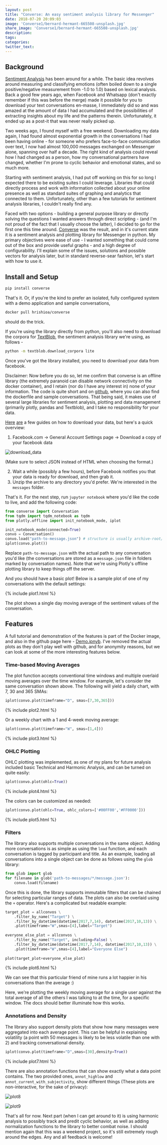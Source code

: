 ```yaml
---
layout: post
title: "Converse: An easy sentiment analysis library for Messenger"
date: 2018-07-20 20:09:03
image: 'Converse1/bernard-hermant-665508-unsplash.jpg'
share_image: 'Converse1/bernard-hermant-665508-unsplash.jpg'
description:
tags:
categories:
twitter_text:
---
```


## Background

[Sentiment Analysis](https://en.wikipedia.org/wiki/Sentiment_analysis) has been around for a while. The basic idea revolves around measuring and classifying emotions (often boiled down to a single positive/negative measurement from -1.0 to 1.0) based on lexical analysis. Back a good few years ago, when Facebook and Whatsapp (don't exactly remember if this was before the merge) made it possible for you to download your text conversations en-masse, I immediately did so and was amazed at the amount of data I had accumulated and the possibilities of extracting insights about my life and the patterns therein. Unfortunately, it ended up as a post-it that was never really picked up.

Two weeks ago, I found myself with a free weekend. Downloading my data again, I had found almost exponential growth in the conversations I had been having online - for someone who prefers face-to-face communication over text, I now had almost 100,000 messages exchanged on Messenger alone, spanning over half a decade. The right kind of analysis could reveal how I had changed as a person, how my conversational partners have changed, whether I'm prone to cyclic behavior and emotional states, and so much more.

Starting with sentiment analysis, I had put off working on this for so long I expected there to be existing suites I could leverage. Libraries that could directly process and work with information collected about your online presence as well as standard suites of graphing and analytics that connected to them. Unfortunately, other than a few tutorials for sentiment analysis libraries, I couldn't really find any. 

Faced with two options - building a general purpose library or directly solving the questions I wanted answers through direct scripting - (and I'm not proud of the fact that I usually choose the latter), I decided to go for the first one this time around. [Converse](https://github.com/hrishioa/converse) was the result, and in it's current state it is a sentiment analysis and plotting library for Messenger in python. My primary objectives were ease of use - I wanted something that could come out of the box and provide useful graphs - and a high degree of configurability. I'll explain some of the issues, solutions and possible vectors for analysis later, but in standard reverse-sear fashion, let's start with how to use it.

## Install and Setup

```sh
pip install converse
```

That's it. Or, if you're the kind to prefer an isolated, fully configured system with a demo application and sample conversations,

```sh
docker pull hrishioa/converse
```

should do the trick.

If you're using the library directly from python, you'll also need to download the corpora for [TextBlob](https://textblob.readthedocs.io/en/dev/), the sentiment analysis library we're using, as follows -

```sh
python -m textblob.download_corpora lite
```

Once you've got the library installed, you need to download your data from facebook. 

Disclaimer: Now before you do so, let me confirm that converse is an offline library (the extremely paranoid can disable network connectivity on the docker container), and I retain (nor do I have any interest in) none of your information. The code is quite short and on [github](https://github.com/hrishioa/converse), where you can also find the dockerfile and sample conversations. That being said, it makes use of several large libraries for sentiment analysis, plotting and data management (primarily plotly, pandas and Textblob), and I take no responsibility for your data.

[Here](https://www.imore.com/how-download-copy-your-facebook-data) [are](https://sea.pcmag.com/software/20441/feature/how-to-download-your-facebook-data-and-6-surprising-things-i) a few guides on how to download your data, but here's a quick overview:

1. Facebook.com -> General Account Settings page -> Download a copy of your facebook data

![download_data]({{site.url}}/assets/img/Converse1/fb1.jpg)

(Make sure to select JSON instead of HTML when choosing the format.)

2. Wait a while (possibly a few hours), before Facebook notifies you that your data is ready for download, and then grab it.
3. Unzip the archive to any directory you'd prefer. We're interested in the `messages` folder.

That's it. For the next step, run `jupyter notebook` where you'd like the code to live, and add the following code:

```python
from converse import Conversation
from tqdm import tqdm_notebook as tqdm
from plotly.offline import init_notebook_mode, iplot

init_notebook_mode(connected=True)
convo = Conversation()
convo.load("path-to-message.json") # structure is usually archive-root/convo-name/message.json
iplot(convo.plot())
``` 

Replace `path-to-message.json` with the actual path to any conversation you'd like (the conversations are stored as a `message.json` file in folders marked by conversation names). Note that we're using Plotly's offline plotting library to keep things off the server.

And you should have a basic plot! Below is a sample plot of one of my conversations with the default settings:

{% include plot1.html %}

The plot shows a single day moving average of the sentiment values of the conversation.

## Features

A full tutorial and demonstration of the features is part of the Docker image, and also in the github page here - [Demo.ipnyb](https://github.com/hrishioa/converse/blob/master/docker/messages/Demo.ipynb). I've removed the actual plots as they don't play well with github, and for anonymity reasons, but we can look at some of the more interesting features below.

### Time-based Moving Averages

The plot function accepts conventional time windows and multiple overlaid moving averages over the time window. For example, let's consider the same conversation shown above. The following will yield a daily chart, with 7, 30 and 365 SMAs:

```python
iplot(convo.plot(timeframe="D", smas=[7,30,365]))
```

{% include plot2.html %}

Or a weekly chart with a 1 and 4-week moving average:

```python
iplot(convo.plot(timeframe="W", smas=[1,4]))
```

{% include plot3.html %}

### OHLC Plotting

OHLC plotting was implemented, as one of my plans for future analysis included basic Technical and Harmonic Analysis, and can be turned on quite easily:

```python
iplot(convo.plot(ohlc=True))
```

{% include plot4.html %}

The colors can be customized as needed:

```python
iplot(convo.plot(ohlc=True, ohlc_colors=['#00FF00','#FF0000']))
```

{% include plot5.html %}


### Filters

The library also supports multiple conversations in the same object. Adding more conversations is as simple as using the `load` function, and each conversation is tagged by participant and title. As an example, loading all conversations into a single object can be done as follows using the `glob` library:

```python
from glob import glob
for filename in glob('path-to-messages/*/message.json'):
	convo.load(filename)
```

Once this is done, the library supports immutable filters that can be chained for selecting particular ranges of data. The plots can also be overlaid using the `+` operator. Here's a complicated but readable example:

```python
target_plot = allconvos \
    .filter_by_name("Target") \
    .filter_by_datetime(datetime(2017,7,14), datetime(2017,10,13)) \
    .plot(timeframe="W",smas=[4],label="Target")
    
everyone_else_plot = allconvos \
    .filter_by_name("Target", including=False) \
    .filter_by_datetime(datetime(2017,7,14), datetime(2017,10,13)) \
    .plot(timeframe="W",smas=[4],label="Everyone Else")
    
plot(target_plot+everyone_else_plot)
```

{% include plot6.html %}

We can see that this particular friend of mine runs a lot happier in his conversations than the average :)

Here, we're plotting the weekly moving average for a single user against the total average of all the others I was talking to at the time, for a specific window. The docs should better illuminate how this works.

### Annotations and Density

The library also support density plots that show how many messages were aggregated into each average point. This can be helpful in explaining volatility (a point with 50 messages is likely to be less volatile than one with 2) and tracking conversational density. 

```python
iplot(convo.plot(timeframe="D",smas=[30],density=True))
```

{% include plot7.html %}

There are also annotation functions that can show exactly what a data point contains. The two provided ones, `annot_highlow` and `annot_current_with_subjectivity`, show different things (These plots are non-interactive, for the sake of privacy):

![plot8]({{site.url}}/assets/img/Converse1/plot8.png)

![plot9]({{site.url}}/assets/img/Converse1/plot9.png)

That's all for now. Next part (when I can get around to it) is using harmonic analysis to possibly track and predit cyclic behavior, as well as adding normalization functions to the library to better combat noise. I should mention again that this was a weekend project, so it's still extremely rough around the edges. Any and all feedback is welcome!